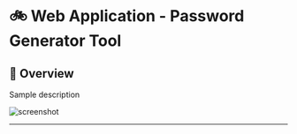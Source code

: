 #  :bike: Web Application - Password Generator Tool

## :scroll: Overview 
Sample description

![screenshot](pics/screengif.gif)

***